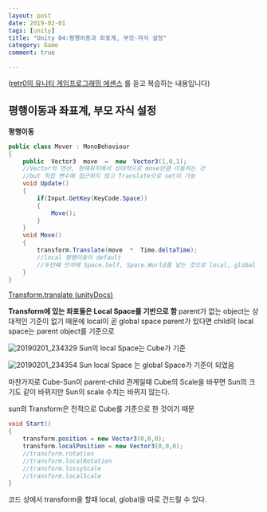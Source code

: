 ```yaml
---
layout: post
date: 2019-02-01
tags: [unity]
title: "Unity 04:평행이동과 좌표계, 부모-자식 설정"
category: Game
comment: true

---
```


([retr0의 유니티 게임프로그래밍 에센스](https://www.udemy.com/retr0-unity/) 를 듣고 복습하는 내용입니다)

## 평행이동과 좌표계, 부모 자식 설정

**평행이동**
~~~csharp
public class Mover : MonoBehaviour
{
	public  Vector3  move  =  new  Vector3(1,0,1);	
	//Vector의 연산, 현재위치에서 상대적으로 move만큼 이동하는 것
	//but 직접 변수에 접근하지 않고 Translate으로 set이 가능 
	void Update()
	{
		if(Input.GetKey(KeyCode.Space))
		{
			Move();
		}
	}
	void Move()
	{
		transform.Translate(move  *  Time.deltaTime);
		//local 평행이동이 default
		//두번쨰 인자에 Space.Self, Space.World를 넣는 것으로 local, global 이동 가능
	}
}
~~~
[Transform.translate (unityDocs)](https://docs.unity3d.com/ScriptReference/Transform.Translate.html)

**Transform에 있는 좌표들은 Local Space를 기반으로 함**
parent가 없는 object는 상대적인 기준이 없기 때문에 local이 곧 global space
parent가 있다면 child의 local space는 parent object를 기준으로

![20190201_234329](https://user-images.githubusercontent.com/31947480/52129953-45c74c00-267c-11e9-9666-aecb3b1065d6.png)
Sun의 local Space는 Cube가 기준

![20190201_234354](https://user-images.githubusercontent.com/31947480/52129956-46f87900-267c-11e9-8362-9817f39dbf08.png)
Sun local Space 는 global Space가 기준이 되었음

마찬가지로 Cube-Sun이 parent-child 관계일때 Cube의 Scale을 바꾸면 Sun의 크기도 같이 바뀌지만 Sun의 scale 수치는 바뀌지 않는다. 

sun의 Transform은 전적으로 Cube를 기준으로 한 것이기 때문

```csharp
void Start()
{
	transform.position = new Vector3(0,0,0);
	transform.localPosition = new Vector3(0,0,0);
	//transform.rotation
	//transform.localRotation
	//transform.lossyScale
	//transform.localScale
}
 ```
코드 상에서 transform을 할때 local, global을 따로 건드릴 수 있다.
